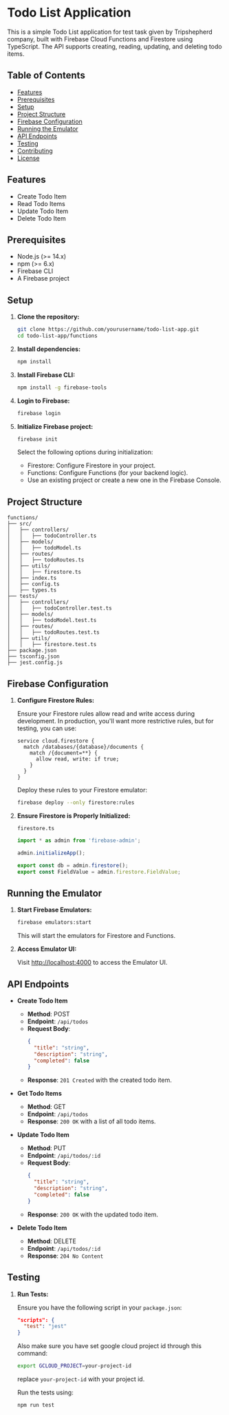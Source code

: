 
# Todo List Application

This is a simple Todo List application for test task given by Tripshepherd company, built with Firebase Cloud Functions and Firestore using TypeScript. The API supports creating, reading, updating, and deleting todo items.

## Table of Contents

- [Features](#features)
- [Prerequisites](#prerequisites)
- [Setup](#setup)
- [Project Structure](#project-structure)
- [Firebase Configuration](#firebase-configuration)
- [Running the Emulator](#running-the-emulator)
- [API Endpoints](#api-endpoints)
- [Testing](#testing)
- [Contributing](#contributing)
- [License](#license)

## Features

- Create Todo Item
- Read Todo Items
- Update Todo Item
- Delete Todo Item

## Prerequisites

- Node.js (>= 14.x)
- npm (>= 6.x)
- Firebase CLI
- A Firebase project

## Setup

1. **Clone the repository:**

   ```bash
   git clone https://github.com/yourusername/todo-list-app.git
   cd todo-list-app/functions
   ```

2. **Install dependencies:**

   ```bash
   npm install
   ```

3. **Install Firebase CLI:**

   ```bash
   npm install -g firebase-tools
   ```

4. **Login to Firebase:**

   ```bash
   firebase login
   ```

5. **Initialize Firebase project:**

   ```bash
   firebase init
   ```

   Select the following options during initialization:
   - Firestore: Configure Firestore in your project.
   - Functions: Configure Functions (for your backend logic).
   - Use an existing project or create a new one in the Firebase Console.

## Project Structure

```
functions/
├── src/
│   ├── controllers/
│   │   ├── todoController.ts
│   ├── models/
│   │   ├── todoModel.ts
│   ├── routes/
│   │   ├── todoRoutes.ts
│   ├── utils/
│   │   ├── firestore.ts
│   ├── index.ts
│   ├── config.ts
│   ├── types.ts
├── tests/
│   ├── controllers/
│   │   ├── todoController.test.ts
│   ├── models/
│   │   ├── todoModel.test.ts
│   ├── routes/
│   │   ├── todoRoutes.test.ts
│   ├── utils/
│   │   ├── firestore.test.ts
├── package.json
├── tsconfig.json
├── jest.config.js
```

## Firebase Configuration

1. **Configure Firestore Rules:**

   Ensure your Firestore rules allow read and write access during development. In production, you'll want more restrictive rules, but for testing, you can use:

   ```plaintext
   service cloud.firestore {
     match /databases/{database}/documents {
       match /{document=**} {
         allow read, write: if true;
       }
     }
   }
   ```

   Deploy these rules to your Firestore emulator:

   ```bash
   firebase deploy --only firestore:rules
   ```

2. **Ensure Firestore is Properly Initialized:**

   `firestore.ts`

   ```typescript
   import * as admin from 'firebase-admin';

   admin.initializeApp();

   export const db = admin.firestore();
   export const FieldValue = admin.firestore.FieldValue;
   ```

## Running the Emulator

1. **Start Firebase Emulators:**

   ```bash
   firebase emulators:start
   ```

   This will start the emulators for Firestore and Functions.

2. **Access Emulator UI:**

   Visit [http://localhost:4000](http://localhost:4000) to access the Emulator UI.

## API Endpoints

- **Create Todo Item**

  - **Method**: POST
  - **Endpoint**: `/api/todos`
  - **Request Body**:
    ```json
    {
      "title": "string",
      "description": "string",
      "completed": false
    }
    ```
  - **Response**: `201 Created` with the created todo item.

- **Get Todo Items**

  - **Method**: GET
  - **Endpoint**: `/api/todos`
  - **Response**: `200 OK` with a list of all todo items.

- **Update Todo Item**

  - **Method**: PUT
  - **Endpoint**: `/api/todos/:id`
  - **Request Body**:
    ```json
    {
      "title": "string",
      "description": "string",
      "completed": false
    }
    ```
  - **Response**: `200 OK` with the updated todo item.

- **Delete Todo Item**

  - **Method**: DELETE
  - **Endpoint**: `/api/todos/:id`
  - **Response**: `204 No Content`

## Testing

1. **Run Tests:**

   Ensure you have the following script in your `package.json`:

   ```json
   "scripts": {
     "test": "jest"
   }
   ```

   Also make sure you have set google cloud project id through this command:

   ```bash
   export GCLOUD_PROJECT=your-project-id
   ```
   replace `your-project-id` with your project id.

   Run the tests using:

   ```bash
   npm run test
   ```

